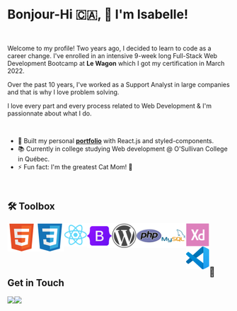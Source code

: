 # Bonjour-Hi 🇨🇦󠁣󠁡󠁱, 👋 I'm Isabelle!

<br>

Welcome to my profile! Two years ago, I decided to learn to code as a career change. I've enrolled in an intensive 9-week long Full-Stack Web Development Bootcamp at **Le Wagon** which I got my certification in March 2022. 

Over the past 10 years, I've worked as a Support Analyst in large companies and that is why I love problem solving.

I love every part and every process related to Web Development & I'm passionnate about what I do.



<br>

- 🎨  Built my personal [**portfolio**](https://isabellevall.com) with React.js and styled-components.
- 📚  Currently in college studying Web development @ O'Sullivan College in Québec.
- ⚡  Fun fact: I'm the greatest Cat Mom! 🐾

<br>

## 🛠️ Toolbox


<img align="left" alt="HTML" width="64px" src="https://github.com/devicons/devicon/blob/v2.15.1/icons/html5/html5-original.svg" />
<img align="left" alt="CSS" width="64px" src="https://github.com/devicons/devicon/blob/v2.15.1/icons/css3/css3-original.svg" />
<img align="left" alt="ReactJS" width="52px" src="https://github.com/devicons/devicon/blob/v2.15.1/icons/react/react-original.svg" />
<img align="left" alt="Bootstrap" width="56px" src="https://github.com/devicons/devicon/blob/v2.15.1/icons/bootstrap/bootstrap-original.svg" />
<img align="left" alt="WordPress" width="56px" src="https://github.com/devicons/devicon/blob/v2.15.1/icons/wordpress/wordpress-plain.svg" />
<img align="left" alt="PHP" width="56px" src="https://github.com/devicons/devicon/blob/v2.15.1/icons/php/php-original.svg" />
<img align="left" alt="MySQL" width="56px" src="https://github.com/devicons/devicon/blob/v2.15.1/icons/mysql/mysql-original-wordmark.svg" />
<img align="left" alt="Adobe XD" width="52px" src="https://github.com/devicons/devicon/blob/v2.15.1/icons/xd/xd-plain.svg" />
<img align="left" alt="VSCode" width="52px" src="https://github.com/devicons/devicon/blob/v2.15.1/icons/vscode/vscode-original.svg" />


<br>
<br>
<br>
<br>

## 📇 Get in Touch

<a href="https://www.linkedin.com/in/isabelle-vallerand/">
  <img align="left" src="https://img.shields.io/badge/LinkedIn-0077B5?style=for-the-badge&logo=linkedin&logoColor=white" />
<a/>
<a href="https://twitter.com/IzabelVall">
  <img align="left" src="https://img.shields.io/badge/Twitter-1DA1F2?style=for-the-badge&logo=twitter&logoColor=white" />
<a/>
  
 

          

          
          
          
          

